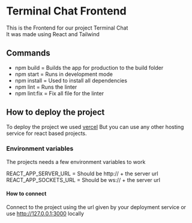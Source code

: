 # Terminal Chat Frontend

This is the Frontend for our project Terminal Chat \
It was made using React and Tailwind

## Commands

- npm build = Builds the app for production to the build folder 
- npm start = Runs in development mode
- npm install = Used to install all dependencies
- npm lint = Runs the linter
- npm lint:fix = Fix all file for the linter

## How to deploy the project

To deploy the project we used [vercel](https://vercel.com)
But you can use any other hosting service for react based projects.


### Environment variables

The projects needs a few environment variables to work

REACT_APP_SERVER_URL = Should be http:// + the server url
REACT_APP_SOCKETS_URL = Should be ws:// + the server url

#### How to connect

Connect to the project using the url given by your deployment service or use http://127.0.0.1:3000 locally
